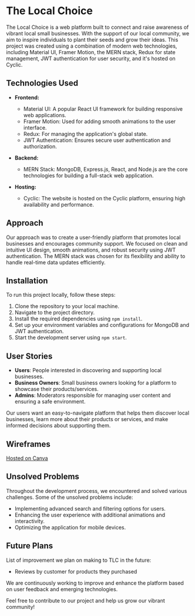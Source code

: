 # The Local Choice

The Local Choice is a web platform built to connect and raise awareness of vibrant local small businesses. With the support of our local community, we aim to inspire individuals to plant their seeds and grow their ideas. This project was created using a combination of modern web technologies, including Material UI, Framer Motion, the MERN stack, Redux for state management, JWT authentication for user security, and it's hosted on Cyclic.

## Technologies Used

- **Frontend:**

  - Material UI: A popular React UI framework for building responsive web applications.
  - Framer Motion: Used for adding smooth animations to the user interface.
  - Redux: For managing the application's global state.
  - JWT Authentication: Ensures secure user authentication and authorization.

- **Backend:**

  - MERN Stack: MongoDB, Express.js, React, and Node.js are the core technologies for building a full-stack web application.

- **Hosting:**
  - Cyclic: The website is hosted on the Cyclic platform, ensuring high availability and performance.

## Approach

Our approach was to create a user-friendly platform that promotes local businesses and encourages community support. We focused on clean and intuitive UI design, smooth animations, and robust security using JWT authentication. The MERN stack was chosen for its flexibility and ability to handle real-time data updates efficiently.

## Installation

To run this project locally, follow these steps:

1. Clone the repository to your local machine.
2. Navigate to the project directory.
3. Install the required dependencies using `npm install`.
4. Set up your environment variables and configurations for MongoDB and JWT authentication.
5. Start the development server using `npm start`.

## User Stories

- **Users**: People interested in discovering and supporting local businesses.
- **Business Owners**: Small business owners looking for a platform to showcase their products/services.
- **Admins**: Moderators responsible for managing user content and ensuring a safe environment.

Our users want an easy-to-navigate platform that helps them discover local businesses, learn more about their products or services, and make informed decisions about supporting them.

## Wireframes

[Hosted on Canva](https://www.canva.com/design/DAFtXxtvdnc/vGRR6Mx78a-k-8lcPkS9pQ/edit?utm_content=DAFtXxtvdnc&utm_campaign=designshare&utm_medium=link2&utm_source=sharebutton)

## Unsolved Problems

Throughout the development process, we encountered and solved various challenges. Some of the unsolved problems include:

- Implementing advanced search and filtering options for users.
- Enhancing the user experience with additional animations and interactivity.
- Optimizing the application for mobile devices.

## Future Plans

List of improvement we plan on making to TLC in the future:

- Reviews by customer for products they purchased

We are continuously working to improve and enhance the platform based on user feedback and emerging technologies.

Feel free to contribute to our project and help us grow our vibrant community!
